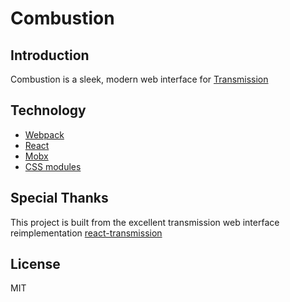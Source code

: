 # Combustion

## Introduction

Combustion is a sleek, modern web interface for [Transmission](https://transmissionbt.com)

## Technology

- [Webpack](https://webpack.github.io/)
- [React](https://facebook.github.io/react/)
- [Mobx](https://mobxjs.github.io/mobx/)
- [CSS modules](https://github.com/css-modules/css-modules)

## Special Thanks

This project is built from the excellent transmission web interface reimplementation [react-transmission](https://github.com/fcsonline/react-transmission)

## License

MIT
